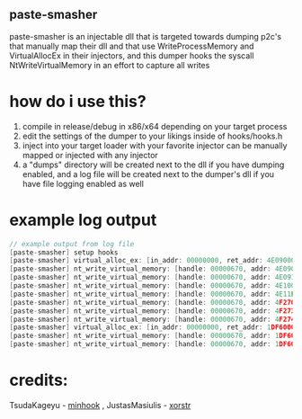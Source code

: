 ## paste-smasher

paste-smasher is an injectable dll that is targeted towards dumping p2c's that manually map their dll and that use WriteProcessMemory and VirtualAllocEx in their injectors, and this dumper hooks the syscall NtWriteVirtualMemory in an effort to capture all writes

# how do i use this?
1. compile in release/debug in x86/x64 depending on your target process
2. edit the settings of the dumper to your likings inside of hooks/hooks.h
3. inject into your target loader with your favorite injector can be manually mapped or injected with any injector
4. a "dumps" directory will be created next to the dll if you have dumping enabled, and a log file will be created next to the dumper's dll if you have file logging enabled as well

# example log output
```cpp
// example output from log file
[paste-smasher] setup hooks
[paste-smasher] virtual_alloc_ex: [in_addr: 00000000, ret_addr: 4E090000, alloc_size: 18792448, type: 12288, prot: 64, idx: 1]
[paste-smasher] nt_write_virtual_memory: [handle: 00000670, addr: 4E090000, buffer: 07130040, size: 1024, idx: 1, alloc_idx: 1]
[paste-smasher] nt_write_virtual_memory: [handle: 00000670, addr: 4E091000, buffer: 07130440, size: 454144, idx: 2, alloc_idx: 1]
[paste-smasher] nt_write_virtual_memory: [handle: 00000670, addr: 4E100000, buffer: 0719F240, size: 123904, idx: 3, alloc_idx: 1]
[paste-smasher] nt_write_virtual_memory: [handle: 00000670, addr: 4E11F000, buffer: 071BD640, size: 5120, idx: 4, alloc_idx: 1]
[paste-smasher] nt_write_virtual_memory: [handle: 00000670, addr: 4F270000, buffer: 071BEA40, size: 10240, idx: 5, alloc_idx: 1]
[paste-smasher] nt_write_virtual_memory: [handle: 00000670, addr: 4F273000, buffer: 071C1240, size: 512, idx: 6, alloc_idx: 1]
[paste-smasher] nt_write_virtual_memory: [handle: 00000670, addr: 4F274000, buffer: 071C1440, size: 30720, idx: 7, alloc_idx: 1]
[paste-smasher] virtual_alloc_ex: [in_addr: 00000000, ret_addr: 1DF60000, alloc_size: 4096, type: 12288, prot: 64, idx: 2]
[paste-smasher] nt_write_virtual_memory: [handle: 00000670, addr: 1DF60000, buffer: 01CFF2CC, size: 24, idx: 8, alloc_idx: 2]
[paste-smasher] nt_write_virtual_memory: [handle: 00000670, addr: 1DF60018, buffer: 0020F060, size: 256, idx: 9, alloc_idx: 2]
```

# credits:
TsudaKageyu - [minhook](https://github.com/TsudaKageyu/minhook)
, JustasMasiulis - [xorstr](https://github.com/JustasMasiulis/xorstr)